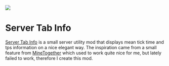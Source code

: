 [![](http://cf.way2muchnoise.eu/full_server-tab-info_downloads.svg)](https://minecraft.curseforge.com/projects/server-tab-info)
# Server Tab Info
[Server Tab Info](https://minecraft.curseforge.com/projects/server-tab-info) is a small server utility mod that displays mean tick time and tps information on a nice elegant way. The inspiration came from a small feature from [MineTogether](https://minecraft.curseforge.com/projects/creeperhost-minetogether) which used to work quite nice for me, but lately failed to work, therefore I create this mod.
